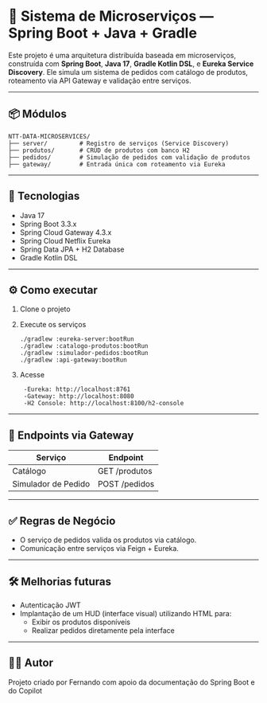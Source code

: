 # 🧩 Sistema de Microserviços — Spring Boot + Java + Gradle

Este projeto é uma arquitetura distribuída baseada em microserviços, construída com **Spring Boot**, **Java 17**, **Gradle Kotlin DSL**, e **Eureka Service Discovery**. Ele simula um sistema de pedidos com catálogo de produtos, roteamento via API Gateway e validação entre serviços.

---

## 📦 Módulos

```plaintext
NTT-DATA-MICROSERVICES/
├── server/         # Registro de serviços (Service Discovery)
├── produtos/       # CRUD de produtos com banco H2
├── pedidos/        # Simulação de pedidos com validação de produtos
├── gateway/        # Entrada única com roteamento via Eureka
```
---

## 🚀 Tecnologias

- Java 17
- Spring Boot 3.3.x
- Spring Cloud Gateway 4.3.x
- Spring Cloud Netflix Eureka
- Spring Data JPA + H2 Database
- Gradle Kotlin DSL

---

## ⚙️ Como executar

1. Clone o projeto

2. Execute os serviços
   ```
   ./gradlew :eureka-server:bootRun
   ./gradlew :catalogo-produtos:bootRun
   ./gradlew :simulador-pedidos:bootRun
   ./gradlew :api-gateway:bootRun
   ```
3. Acesse
   ```
    -Eureka: http://localhost:8761
    -Gateway: http://localhost:8080
    -H2 Console: http://localhost:8100/h2-console
   ```

---

## 🔗 Endpoints via Gateway


| Serviço	              | Endpoint      |
|-----------------------|---------------|
| Catálogo              | GET /produtos |
| Simulador de Pedido	  | POST /pedidos |

---

## ✅ Regras de Negócio

- O serviço de pedidos valida os produtos via catálogo.
- Comunicação entre serviços via Feign + Eureka.

---

## 🛠️ Melhorias futuras

- Autenticação JWT
- Implantação de um HUD (interface visual) utilizando HTML para:
    - Exibir os produtos disponíveis
    - Realizar pedidos diretamente pela interface

---

## 👨‍💻 Autor

Projeto criado por Fernando com apoio da documentação do Spring Boot e do Copilot 